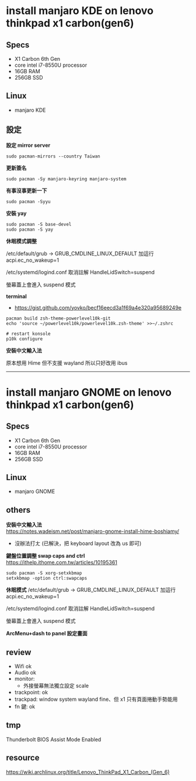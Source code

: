 # install manjaro KDE on lenovo thinkpad x1 carbon(gen6)

## Specs
- X1 Carbon 6th Gen
- core intel i7-8550U processor
- 16GB RAM
- 256GB SSD

## Linux
- manjaro KDE

## 設定
**設定 mirror server**
```
sudo pacman-mirrors --country Taiwan
```

**更新簽名**
```
sudo pacman -Sy manjaro-keyring manjaro-system
```

**有事沒事更新一下**
```
sudo pacman -Syyu
```

**安裝 yay**
```
sudo pacman -S base-devel
sudo pacman -S yay
```

**休眠模式調整** 

/etc/default/grub -> GRUB_CMDLINE_LINUX_DEFAULT 加這行 acpi.ec_no_wakeup=1

/etc/systemd/logind.conf 取消註解 HandleLidSwitch=suspend

螢幕蓋上會進入 suspend 模式

**terminal**
- https://gist.github.com/yovko/becf16eecd3a1f69a4e320a95689249e
```
pacman build zsh-theme-powerlevel10k-git
echo 'source ~/powerlevel10k/powerlevel10k.zsh-theme' >>~/.zshrc

# restart konsole
p10k configure
```

**安裝中文輸入法**

原本想用 Hime 但不支援 wayland 所以只好改用 ibus


---
# install manjaro GNOME on lenovo thinkpad x1 carbon(gen6)

## Specs
- X1 Carbon 6th Gen
- core intel i7-8550U processor
- 16GB RAM
- 256GB SSD

## Linux
- manjaro GNOME

## others
**安裝中文輸入法**  
https://notes.wadeism.net/post/manjaro-gnome-install-hime-boshiamy/
- 沒辦法打ㄤ (已解決，把 keyboard layout 改為 us 即可)

**鍵盤位置調整 swap caps and ctrl**  
https://ithelp.ithome.com.tw/articles/10195361
```
sudo pacman -S xorg-setxkbmap
setxkbmap -option ctrl:swapcaps
```
**休眠模式**
/etc/default/grub -> GRUB_CMDLINE_LINUX_DEFAULT 加這行 acpi.ec_no_wakeup=1

/etc/systemd/logind.conf 取消註解 HandleLidSwitch=suspend

螢幕蓋上會進入 suspend 模式

**ArcMenu+dash to panel 設定畫面**

## review
- Wifi ok
- Audio ok
- monitor:
  - 外接螢幕無法獨立設定 scale
- trackpoint: ok
- trackpad: window system wayland fine、但 x1 只有頁面捲動手勢能用
- fn 鍵: ok

## tmp
Thunderbolt BIOS Assist Mode Enabled

## resource
https://wiki.archlinux.org/title/Lenovo_ThinkPad_X1_Carbon_(Gen_6)
